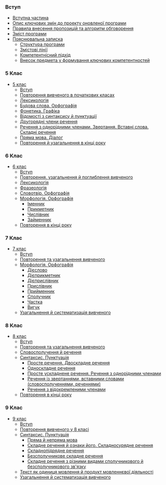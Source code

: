 ### Вступ

* [Вступна частина](README.md)
* [Опис ключових змін до проекту оновленої програми](opus_zmyn.md)
* [Правила внесення пропозицій та алгоритм обговорення](pravyla.md)
* [Зміст програми](zmist.md)
* [Пояснювальна записка](poyasnuvalna_zapyska.md)
   * [Структура програми](struktura.md)
   * [Змістові лінії](zmistovi_liniyi.md)
   * [Компетентнісний підхід](kompetentnisniy_pidkhid.md)
   * [Внесок предмета у формування ключових компетентностей](vnesok_predmeta.md)

### 5 Клас

* [5 клас](1/5_klas.md)
   * [Вступ](1/vstup.md)
   * [Повторення вивченого в початкових класах](1/povtorennya_vivkhenogo_v_pokhatkovych_klasah.md)  
   * [Лексикологія](1/leksikologiya.md)
   * [Будова слова. Орфографія](1/budova_slova_orfografiya.md)
   * [Фонетика. Графіка](1/fonetyka_graphyka.md)
   * [Відомості  з синтаксису й пунктуації](1/vidomosti_z_syntaksysu_ta_punktuaciy.md)
   * [Другорядні члени речення](1/drugoryadny_chleny_rechennya.md)
   * [Речення з однорідними членами. Звертання. Вставні слова. Складні речення](1/rechennya_z_odnoridnymy_chlenamy_zvertannya_vstavny_slova_skladny_rechennya.md)
   * [Пряма мова. Діалог](1/pryama_mova_dialog.md)
   * [Повторення й узагальнення в кінці року](1/povtorennya_ta_uzagalnennya_v_kinci_roku.md)

### 6 Клас

* [6 клас](2/6_klas.md)
   * [Вступ](2/vstup.md)
   * [Повторення, узагальнення й поглиблення вивченого](2/povtorennya_vivkhenogo_v_pokhatkovych_klasah.md)
   * [Лексикологія](2/leksikologiya.md)
   * [Фразеологія](2/frazeologiya.md)
   * [Словотвір. Орфографія](2/slovotvir_orfografiya.md)
   * [Морфологія. Орфографія](2/morfologyua_orfografiya.md)
     * [Іменник](2/imennyk.md) 
     * [Прикметник](2/prikmetnyk.md) 
     * [Числівник](2/chyslivnyk.md) 
     * [Займенник](2/zaymennyk.md)
   * [Повторення в кінці року](2/povtorennya_ta_uzagalnennya_v_kinci_roku.md)

### 7 Клас

* [7 клас](3/7_klas.md)
   * [Вступ](3/vstup.md)
   * [Повторення та узагальнення вивченого](3/povtorennya_vivkhenogo_v_pokhatkovych_klasah.md)
   * [Морфологія. Орфографія](3/morfologyua_orfografiya.md)
       * [Дієслово](3/dieslovo.md) 
       * [Дієприкметник](3/dieprikmetnyk.md) 
       * [Дієприслівник](3/dieprislivnyk.md) 
       * [Прислівник](3/prislivnyk.md)
       * [Прийменник](3/pryumennyk.md)
       * [Сполучник](3/spoluchnik.md)
       * [Частка](3/chastka.md)
       * [Вигук](3/vuguk.md)
   * [Узагальнення й систематизація вивченого](3/povtorennya_ta_uzagalnennya_v_kinci_roku.md)

### 8 Клас

* [8 клас](4/8_klas.md)
   * [Вступ](4/vstup.md)
   * [Повторення та узагальнення вивченого](4/povtorennya_vivkhenogo_v_pokhatkovych_klasah.md)
   * [Словосполучення й речення](4/slovospoluchennya_rechennya.md)
   * [Синтаксис. Пунктуація](4/syntaksys_punktuaciya.md)
       * [Просте речення. Двоскладне речення](4/proste_dvoskladne_rechennya.md) 
       * [Односкладне речення](4/odnoskladne_rechennya.md) 
       * [Просте ускладнене речення. Речення з однорідними членами](4/proste_uskladnene_rechennya_odnoridni_chleny_rechennya.md)
       * [Речення із звертаннями, вставними словами (словосполученнями, реченнями)](4/rechennya_iz_zvertennyamy_vstavnumy_slovamy.md)
       * [Речення з відокремленими членами](4/rechennya_z_vidokremlenumy_chlenamy.md)
   * [Повторення в кінці року](4/povtorennya_ta_uzagalnennya_v_kinci_roku.md)

### 9 Клас

* [9 клас](5/9_klas.md)
   * [Вступ](5/vstup.md)
   * [Повторення вивченого у 8 класі](5/povtorennya_vivkhenogo_v_pokhatkovych_klasah.md)
   * [Синтаксис. Пунктуація](5/syntaksys_punktuaciya.md)
       * [Пряма й  непряма мова](5/pryama_ta_nepryama_mova.md) 
       * [Складне речення й ознаки його. Складносурядне речення](5/skladne_rechennya.md) 
       * [Складнопідрядне речення](5/skladnopidryadne_rechennya.md) 
       * [Безсполучникове складне речення](5/bezspoluchnykove_skladne_rechennya.md)
       * [Складне речення з різними видами сполучникового й безсполучникового зв'язку](5/skladne_rechennya_z_riznymi_vydamy.md)
   * [Текст як одиниця мовлення й продукт мовленнєвої діяльності](5/tekst.md)
   * [Узагальнення й  систематизація вивченого](5/povtorennya_ta_uzagalnennya_v_kinci_roku.md)

<!--
* [5 клас](1/5_klas.md)
   * [Вступ](1/vstup.md)
//   * [Повторення вивченого в початкових класах](1/povtorennya_vivkhenogo_v_pokhatkovych_klasah.md)  
       * [Соціокультурна та діяльнісна змістові лінії](1/sociokulturna_ta_diyalnysna_zmystova_liniya.md)
   * [Мовленнєва змістова лінія](1/movlennyeva_zmistova_liniya.md)
       * [Відомості про мовлення](1/vidomosty_pro_movlennya.md)
       * [Види робіт](1/vydy_robyt.md)
           * [Сприймання чужого мовлення](1/spryumannya_ckhuzhogo_movlennya.md)
               * [Аудіювання (слухання-розуміння)](1/audyuvannya.md)
               * [Читання (мовчки і вголос)](1/chytannya.md)
           * [Відтворення готового тексту](1/vidtvorennya_gotovogo_tekstu.md)
           * [Створення власних висловлювань](1/stvorennya_vlasnykh_vyslovluvan.md)
               * [Діалогічне мовлення](1/dialogichne_movlennya.md)
               * [Монологічне мовлення](1/monologychne_movlennya.md)
           * [Міжпредметні зв'язки](1/mizhpredmetny_zvyazki.md)
   * [Мовна змістова лінія](1/movna_zmistova_liniya.md)
       * [Повторення вивченого в початкових класах](1/povtorennya_vivkhenogo_v_pokhatkovych_klasah.md)
//       * [Відомості  з синтаксису й пунктуації](1/vidomosti_z_syntaksysu_ta_punktuaciy.md)
           * [Словосполучення. Речення, його граматична основа](1/slovospoluchennya_rechennya.md)  
//           * [Другорядні члени речення](1/drugoryadny_chleny_rechennya.md)       
//           * [Речення з однорідними членами. Звертання. Вставні слова. Складні речення](1/rechennya_z_odnoridnymy_chlenamy_zvertannya_vstavny_slova_skladny_rechennya.md)
//       * [Пряма мова. Діалог](1/pryama_mova_dialog.md)
//       * [Фонетика. Графіка](1/fonetyka_graphyka.md)
       * [Орфоепія. Орфографія](1/orfoepiya_orfografiya.md)
//       * [Лексикологія](1/leksikologiya.md)
//       * [Будова слова. Орфографія](1/budova_slova_orfografiya.md)
//       * [Повторення й узагальнення в кінці року](1/povtorennya_ta_uzagalnennya_v_kinci_roku.md)
   * [Соціокультурна змістова лінія](1/sotsiokulturna_zmistova_liniya.md)
   * [Діяльнісна змістова лінія](1/diyalnisna_zmistova_liniya.md)
 
### 6 Клас

* [6 клас](2/6_klas.md)
   * [Мовленнєва змістова лінія](2/movlennyeva_zmistova_liniya.md)
       * [Відомості про мовлення](2/vidomosty_pro_movlennya.md)
       * [Види робіт](2/vydy_robyt.md)
           * [Сприймання чужого мовлення](2/spryumannya_ckhuzhogo_movlennya.md)
               * [Аудіювання (слухання-розуміння)](2/audyuvannya.md)
               * [Читання (мовчки і вголос)](2/chytannya.md)
           * [Відтворення готового тексту](2/vidtvorennya_gotovogo_tekstu.md)
           * [Створення власних висловлювань](2/stvorennya_vlasnykh_vyslovluvan.md)
               * [Діалогічне мовлення](2/dialogichne_movlennya.md)
               * [Монологічне мовлення](2/monologychne_movlennya.md)
           * [Міжпредметні зв'язки](2/mizhpredmetny_zvyazki.md)
   * [Мовна змістова лінія](2/movna_zmistova_liniya.md)
       * [Вступ](2/vstup.md)
       * [Повторення, узагальнення  й поглиблення вивченого](2/povtorennya_vivkhenogo_v_pokhatkovych_klasah.md)
       * [Лексикологія. Фразеологія](2/leksikologiya.md)
       * [Словотвір. Орфографія](2/slovotvir_orfografiya.md)
       * [Морфологія. Орфографія](2/morfologyua_orfografiya.md)
           * [Іменник](2/imennyk.md) 
           * [Прикметник](2/prikmetnyk.md) 
           * [Числівник](2/chyslivnyk.md) 
           * [Займенник](2/zaymennyk.md)
       * [Повторення в кінці року](2/povtorennya_ta_uzagalnennya_v_kinci_roku.md)
   * [Соціокультурна змістова лінія](2/sotsiokulturna_zmistova_liniya.md)
   * [Діяльнісна змістова лінія](2/diyalnisna_zmistova_liniya.md)

### 7 Клас

* [7 клас](3/7_klas.md)
   * [Мовленнєва змістова лінія](3/movlennyeva_zmistova_liniya.md)
       * [Відомості про мовлення](3/vidomosty_pro_movlennya.md)
       * [Види робіт](3/vydy_robyt.md)
           * [Сприймання чужого мовлення](3/spryumannya_ckhuzhogo_movlennya.md)
               * [Аудіювання (слухання-розуміння)](3/audyuvannya.md)
               * [Читання (мовчки і вголос)](3/chytannya.md)
           * [Відтворення готового тексту](3/vidtvorennya_gotovogo_tekstu.md)
           * [Створення власних висловлювань](3/stvorennya_vlasnykh_vyslovluvan.md)
               * [Діалогічне мовлення](3/dialogichne_movlennya.md)
               * [Монологічне мовлення](3/monologychne_movlennya.md)
           * [Міжпредметні зв'язки](3/mizhpredmetny_zvyazki.md)
   * [Мовна змістова лінія](3/movna_zmistova_liniya.md)
       * [Вступ](3/vstup.md)
       * [Повторення та узагальнення вивченого](3/povtorennya_vivkhenogo_v_pokhatkovych_klasah.md)
       * [Морфологія. Орфографія](3/morfologyua_orfografiya.md)
           * [Дієслово](3/dieslovo.md) 
           * [Дієприкметник](3/dieprikmetnyk.md) 
           * [Дієприслівник](3/dieprislivnyk.md) 
           * [Прислівник](3/prislivnyk.md)
           * [Прийменник](3/pryumennyk.md)
           * [Сполучник](3/spoluchnik.md)
           * [Частка](3/chastka.md)
           * [Вигук](3/vuguk.md)
       * [Узагальнення й систематизація вивченого](3/povtorennya_ta_uzagalnennya_v_kinci_roku.md)
   * [Соціокультурна змістова лінія](3/sotsiokulturna_zmistova_liniya.md)
   * [Діяльнісна змістова лінія](3/diyalnisna_zmistova_liniya.md)

### 8 Клас

* [8 клас](4/8_klas.md)
   * [Мовленнєва змістова лінія](4/movlennyeva_zmistova_liniya.md)
       * [Відомості про мовлення](4/vidomosty_pro_movlennya.md)
       * [Види робіт](4/vydy_robyt.md)
           * [Сприймання чужого мовлення](4/spryumannya_ckhuzhogo_movlennya.md)
               * [Аудіювання (слухання-розуміння)](4/audyuvannya.md)
               * [Читання (мовчки і вголос)](4/chytannya.md)
           * [Відтворення готового тексту](4/vidtvorennya_gotovogo_tekstu.md)
           * [Створення власних висловлювань](4/stvorennya_vlasnykh_vyslovluvan.md)
               * [Діалогічне мовлення](4/dialogichne_movlennya.md)
               * [Монологічне мовлення](4/monologychne_movlennya.md)
           * [Міжпредметні зв'язки](4/mizhpredmetny_zvyazki.md)
   * [Мовна змістова лінія](4/movna_zmistova_liniya.md)
       * [Вступ](4/vstup.md)
       * [Повторення та узагальнення вивченого](4/povtorennya_vivkhenogo_v_pokhatkovych_klasah.md)
       * [Синтаксис. Пунктуація](4/syntaksys_punktuaciya.md)
           * [Словосполучення й речення](4/slovospoluchennya_rechennya.md) 
           * [Просте речення. Двоскладне речення](4/proste_dvoskladne_rechennya.md) 
           * [Односкладне речення](4/odnoskladne_rechennya.md) 
           * [Просте ускладнене речення. Речення з однорідними членами](4/proste_uskladnene_rechennya_odnoridni_chleny_rechennya.md)
           * [Речення із звертаннями, вставними словами (словосполученнями, реченнями)](4/rechennya_iz_zvertennyamy_vstavnumy_slovamy.md)
           * [Речення з відокремленими членами](4/rechennya_z_vidokremlenumy_chlenamy.md)
       * [Повторення в кінці року](4/povtorennya_ta_uzagalnennya_v_kinci_roku.md)
   * [Соціокультурна змістова лінія](4/sotsiokulturna_zmistova_liniya.md)
   * [Діяльнісна змістова лінія](4/diyalnisna_zmistova_liniya.md)

### 9 Клас

* [9 клас](5/9_klas.md)
//       * [Вступ](5/vstup.md)
//       * [Повторення вивченого у 8 класі](5/povtorennya_vivkhenogo_v_pokhatkovych_klasah.md)
       //* [Синтаксис. Пунктуація](5/syntaksys_punktuaciya.md)
       //    * [Пряма й  непряма мова](5/pryama_ta_nepryama_mova.md) 
       //    * [Складне речення й ознаки його. Складносурядне речення](5/skladne_rechennya.md) 
        //   * [Складнопідрядне речення](5/skladnopidryadne_rechennya.md) 
        //   * [Безсполучникове складне речення](5/bezspoluchnykove_skladne_rechennya.md)
           * [Складне речення з різними видами сполучникового й безсполучникового зв'язку](5/skladne_rechennya_z_riznymi_vydamy.md)
       * [Текст як одиниця мовлення й продукт мовленнєвої діяльності](5/tekst.md)
       * [Узагальнення й  систематизація вивченого](5/povtorennya_ta_uzagalnennya_v_kinci_roku.md)
   * [Соціокультурна змістова лінія](5/sotsiokulturna_zmistova_liniya.md)
   * [Діяльнісна змістова лінія](5/diyalnisna_zmistova_liniya.md)    

   -->